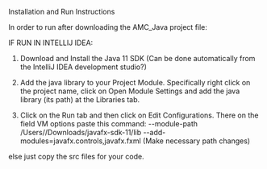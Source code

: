 Installation and Run Instructions

In order to run after downloading the AMC_Java project file:

IF RUN IN INTELLIJ IDEA:

1.  Download and Install the Java 11 SDK (Can be done automatically from the IntelliJ IDEA development studio?)

2.  Add the java library to your Project Module. Specifically right click on the project name, click on Open Module Settings and add the java library (its path) at the Libraries tab. 

3.  Click on the Run tab and then click on Edit Configurations. There on the field VM options paste this command:     --module-path /Users/<user>/Downloads/javafx-sdk-11/lib --add-modules=javafx.controls,javafx.fxml   (Make necessary path changes)


else just copy the src files for your code.